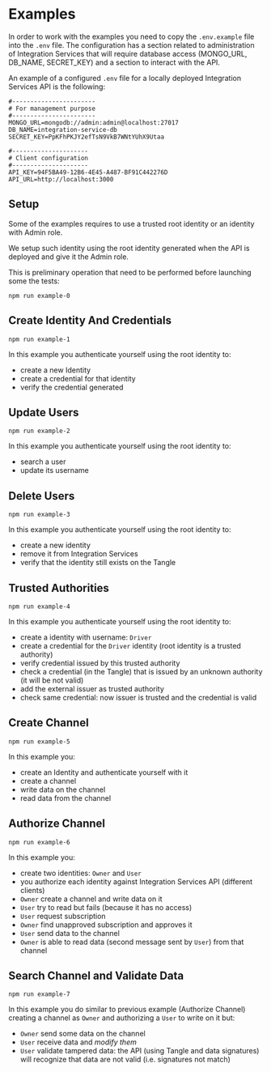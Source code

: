 # Examples

In order to work with the examples you need to copy the `.env.example` file into the `.env` file. The configuration has a section related to administration of Integration Services that will require database access (MONGO_URL, DB_NAME, SECRET_KEY) and a section to interact with the API.

An example of a configured `.env` file for a locally deployed Integration Services API is the following:

```
#-----------------------
# For management purpose
#-----------------------
MONGO_URL=mongodb://admin:admin@localhost:27017
DB_NAME=integration-service-db
SECRET_KEY=PpKFhPKJY2efTsN9VkB7WNtYUhX9Utaa

#---------------------
# Client configuration
#---------------------
API_KEY=94F5BA49-12B6-4E45-A487-BF91C442276D
API_URL=http://localhost:3000
```

## Setup

Some of the examples requires to use a trusted root identity or an identity with Admin role.

We setup such identity using the root identity generated when the API is deployed and give it the Admin role.

This is preliminary operation that need to be performed before launching some the tests:

`npm run example-0`

## Create Identity And Credentials

`npm run example-1`

In this example you authenticate yourself using the root identity to:
* create a new Identity 
* create a credential for that identity
* verify the credential generated

## Update Users

`npm run example-2`

In this example you authenticate yourself using the root identity to:
* search a user
* update its username 

## Delete Users

`npm run example-3`

In this example you authenticate yourself using the root identity to:
* create a new identity
* remove it from Integration Services
* verify that the identity still exists on the Tangle

## Trusted Authorities

`npm run example-4`

In this example you authenticate yourself using the root identity to:
* create a identity with username: `Driver`
* create a credential for the `Driver` identity (root identity is a trusted authority)
* verify credential issued by this trusted authority
* check a credential (in the Tangle) that is issued by an unknown authority (it will be not valid)
* add the external issuer as trusted authority
* check same credential: now issuer is trusted and the credential is valid 

## Create Channel

`npm run example-5`

In this example you:
* create an Identity and authenticate yourself with it
* create a channel
* write data on the channel
* read data from the channel

## Authorize Channel

`npm run example-6`

In this example you:
* create two identities: `Owner` and `User`
* you authorize each identity against Integration Services API (different clients)
* `Owner` create a channel and write data on it
* `User` try to read but fails (because it has no access)
* `User` request subscription
* `Owner` find unapproved subscription and approves it
* `User` send data to the channel
* `Owner` is able to read data (second message sent by `User`) from that channel

## Search Channel and Validate Data

`npm run example-7`

In this example you do similar to previous example (Authorize Channel) creating a channel as `Owner` and authorizing a `User` to write on it but:
* `Owner` send some data on the channel
* `User` receive data and *modify them*
* `User` validate tampered data: the API (using Tangle and data signatures) will recognize that data are not valid (i.e. signatures not match) 

